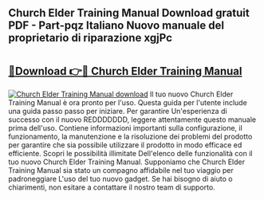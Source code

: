 ## Church Elder Training Manual Download gratuit PDF - Part-pqz Italiano Nuovo manuale del proprietario di riparazione xgjPc

# <h2><a href="http://dfai5il.blite.top/?on=Church+Elder+Training+Manual">🔗Download 👉🔴 Church Elder Training Manual</a></h2>

[![Church Elder Training Manual download](https://i.imgur.com/lujVjoI.png)](http://dfai5il.blite.top/?on=Church+Elder+Training+Manual)
Il tuo nuovo Church Elder Training Manual è ora pronto per l'uso. Questa guida per l'utente include una guida passo passo per iniziare. Per garantire Un'esperienza di successo con il nuovo REDDDDDDD, leggere attentamente questo manuale prima dell'uso. Contiene informazioni importanti sulla configurazione, il funzionamento, la manutenzione e la risoluzione dei problemi del prodotto per garantire che sia possibile utilizzare il prodotto in modo efficace ed efficiente. Scopri le possibilità illimitate Dell'elenco delle funzionalità con il tuo nuovo Church Elder Training Manual. Supponiamo che Church Elder Training Manual sia stato un compagno affidabile nel tuo viaggio per padroneggiare L'uso del tuo nuovo gadget. Se hai bisogno di aiuto o chiarimenti, non esitare a contattare il nostro team di supporto.
